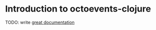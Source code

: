 # Introduction to octoevents-clojure

TODO: write [great documentation](http://jacobian.org/writing/what-to-write/)
